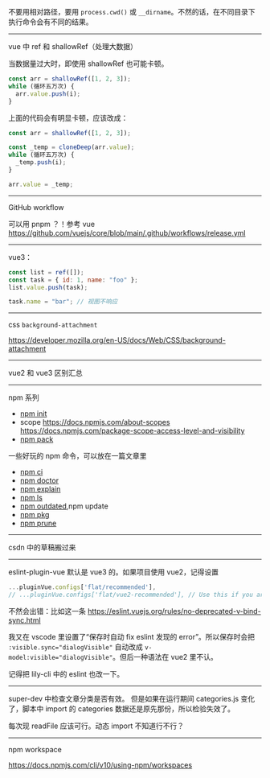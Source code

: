 不要用相对路径，要用 `process.cwd()` 或 `__dirname`。不然的话，在不同目录下执行命令会有不同的结果。

---

vue 中 ref 和 shallowRef（处理大数据）

当数据量过大时，即使用 shallowRef 也可能卡顿。

```js
const arr = shallowRef([1, 2, 3]);
while (循环五万次) {
  arr.value.push(i);
}
```

上面的代码会有明显卡顿，应该改成：

```js
const arr = shallowRef([1, 2, 3]);

const _temp = cloneDeep(arr.value);
while (循环五万次) {
  _temp.push(i);
}

arr.value = _temp;
```

---

GitHub workflow

可以用 pnpm ？！参考 vue https://github.com/vuejs/core/blob/main/.github/workflows/release.yml

---

vue3：

```js
const list = ref([]);
const task = { id: 1, name: "foo" };
list.value.push(task);

task.name = "bar"; // 视图不响应
```

---

css `background-attachment`

https://developer.mozilla.org/en-US/docs/Web/CSS/background-attachment

---

vue2 和 vue3 区别汇总

---

npm 系列

- [npm init](https://docs.npmjs.com/cli/v10/commands/npm-init)
- scope
  https://docs.npmjs.com/about-scopes
  https://docs.npmjs.com/package-scope-access-level-and-visibility
- [npm pack](https://docs.npmjs.com/cli/v10/commands/npm-pack)

一些好玩的 npm 命令，可以放在一篇文章里

- [npm ci](https://docs.npmjs.com/cli/v10/commands/npm-ci/)
- [npm doctor](https://docs.npmjs.com/cli/v10/commands/npm-doctor)
- [npm explain](https://docs.npmjs.com/cli/v10/commands/npm-explain)
- [npm ls](https://docs.npmjs.com/cli/v10/commands/npm-ls)
- [npm outdated](https://docs.npmjs.com/cli/v10/commands/npm-outdated),npm update
- [npm pkg](https://docs.npmjs.com/cli/v10/commands/npm-pkg)
- [npm prune](https://docs.npmjs.com/cli/v10/commands/npm-prune)

---

csdn 中的草稿搬过来

---

eslint-plugin-vue 默认是 vue3 的。如果项目使用 vue2，记得设置

```js
...pluginVue.configs['flat/recommended'],
// ...pluginVue.configs['flat/vue2-recommended'], // Use this if you are using Vue.js 2.x.
```

不然会出错：比如这一条 https://eslint.vuejs.org/rules/no-deprecated-v-bind-sync.html

我又在 vscode 里设置了“保存时自动 fix eslint 发现的 error”。所以保存时会把 `:visible.sync="dialogVisible"` 自动改成 `v-model:visible="dialogVisible"`。但后一种语法在 vue2 里不认。

记得把 lily-cli 中的 eslint 也改一下。

---

super-dev 中检查文章分类是否有效。
但是如果在运行期间 categories.js 变化了，脚本中 import 的 categories 数据还是原先那份，所以检验失效了。

每次现 readFile 应该可行。动态 import 不知道行不行？

---

npm workspace

https://docs.npmjs.com/cli/v10/using-npm/workspaces
